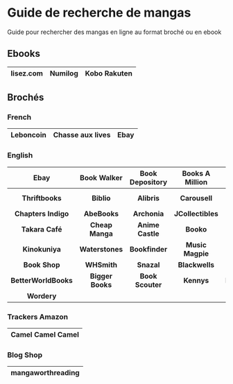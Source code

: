 # Guide de recherche de mangas

Guide pour rechercher des mangas en ligne au format broché ou en ebook

## Ebooks

| lisez.com | Numilog | Kobo Rakuten |
|:----------:|:-------------:|:------:|

## Brochés

### French
| Leboncoin | Chasse aux lives | Ebay |
|:----------:|:-------------:|:------:|

### English
| Ebay | Book Walker | Book Depository | Books A Million | Valore Books |
|:----------:|:-------------:|:------:|:------:|:------:|
| **Thriftbooks** | **Biblio** | **Alibris** | **Carousell** | **Barnes and Noble** |
| **Chapters Indigo** | **AbeBooks** | **Archonia** | **JCollectibles** | **Sol Press** |
| **Takara Café** | **Cheap Manga** | **Anime Castle** | **Booko** | **Smith & Son** |
| **Kinokuniya** | **Waterstones** | **Bookfinder** | **Music Magpie** | **Books Please** |
| **Book Shop** | **WHSmith** | **Snazal** | **Blackwells** | **Japancraft** |
| **BetterWorldBooks** | **Bigger Books** | **Book Scouter** | **Kennys** | **Bookgrocer** |
| **Wordery** |

### Trackers Amazon

| Camel Camel Camel |
|:-:|

### Blog Shop

| mangaworthreading |
|:-:|
